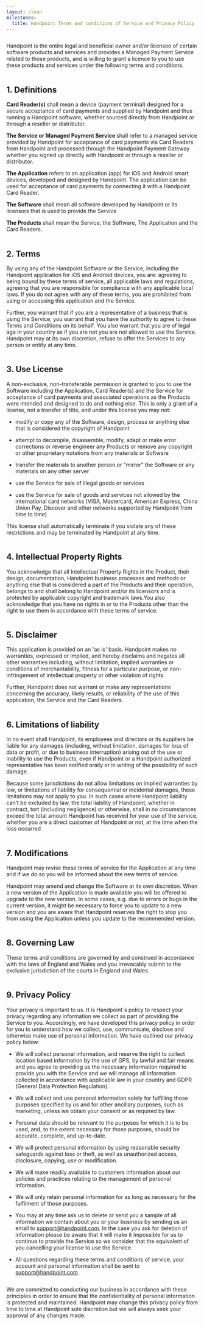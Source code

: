 ```yaml
---
layout: clean
milestones:
  title: Handpoint Terms and conditions of Service and Privacy Policy
--- 
```


<!-- Content for Section 2 - description -->
<div class="ui center aligned stackable grid relaxed-padding">
  <div class="middle aligned twelve wide column">
    <div class="row paragraph">
      <p>
        Handpoint is the entire legal and beneficial owner and/or licensee of
        certain software products and services and provides a Managed Payment
        Service related to those products, and is willing to grant a licence to
        you to use these products and services under the following terms and
        conditions.
      </p>
    </div>
  </div>
</div>
<!-- End Content for Section 2 - terms -->

<!-- Content for Section 3 - Definition2 -->
<div class="ui center aligned stackable grid relaxed-padding">
  <div class="middle aligned twelve wide column">
    <div class="row">
      <h2>1. Definitions</h2>
    </div>
    <div class="row paragraph">
      <p>
        <b>Card Reader(s) </b>shall mean a device (payment terminal) designed for
        a secure acceptance of card payments and supplied by Handpoint and thus
        running a Handpoint software, whether sourced directly from Handpoint or
        through a reseller or distributor.
      </p>
      <p>
        <b>The Service or Managed Payment Service </b>shall refer to a managed
        service provided by Handpoint for acceptance of card payments via Card
        Readers from Handpoint and processed through the Handpoint Payment Gateway
        whether you signed up directly with Handpoint or through a reseller or
        distributor.
      </p>
      <p>
        <b>The Application</b> refers to an application (app) for iOS and Android
        smart devices, developed and designed by Handpoint. The application can
        be used for acceptance of card payments by connecting it with a Handpoint
        Card Reader.
      </p>
      <p>
        <b>The Software</b> shall mean all software developed by Handpoint or its
        licensors that is used to provide the Service
      </p>
      <p>
        <b>The Products</b> shall mean the Service, the Software, The Application
        and the Card Readers.
      </p>
    </div>
  </div>
</div>
<!-- End Content for Section 3 - terms -->

<!-- Content for Section 4 - terms-->
<div class="ui center aligned stackable grid relaxed-padding">
  <div class="middle aligned twelve wide column">
    <div class="row">
      <h2>2. Terms</h2>
    </div>
    <div class="row paragraph">
      <p>
        By using any of the Handpoint Software or the Service, including the
        Handpoint application for iOS and Android devices, you are: agreeing to
        being bound by these terms of service, all applicable laws and
        regulations, agreeing that you are responsible for compliance with any
        applicable local laws. If you do not agree with any of these terms, you
        are prohibited from using or accessing this application and the Service.
      </p>
      <p>
        Further, you warrant that if you are a representative of a business that
        is using the Service, you warrant that you have the authority to agree to
        these Terms and Conditions on its behalf. You also warrant that you are of
        legal age in your country as if you are not you are not allowed to use the
        Service. Handpoint may at its own discretion, refuse to offer the Services
        to any person or entity at any time.
      </p>
    </div>
  </div>
</div>
<!-- End Content for Section 4 - terms -->

<!-- Content for Section 5 - use licence-->
<div class="ui center aligned stackable grid grey-background relaxed-padding">
  <div class="middle aligned twelve wide column">
    <div class="row">
      <h2>3. Use License</h2>
    </div>
    <div class="row paragraph">
      <p>
          A non-exclusive, non-transferable permission is granted to you to use the
          Software including the Application, Card Reader(s) and the Service for
          acceptance of card payments and associated operations as the Products were
          intended and designed to do and nothing else. This is only a grant of a
          license, not a transfer of title, and under this license you may not:
      </p>
      <ul>
        <li>
          <p>
            modify or copy any of the Software, design, process or anything else
            that is considered the copyright of Handpoint
          </p>
        </li>
        <li>
          <p>
            attempt to decompile, disassemble, modify, adapt or make error
            corrections or reverse engineer any Products or remove any copyright
            or other proprietary notations from any materials or Software
          </p>
        </li>
        <li>
          <p>
            transfer the materials to another person or &quot;mirror&quot; the
            Software or any materials on any other server
          </p>
        </li>
        <li>
          <p>use the Service for sale of illegal goods or services</p>
        </li>
        <li>
          <p>
            use the Service for sale of goods and services not allowed by the
            international card networks (VISA, Mastercard, American Express, China
            Union Pay, Discover and other networks supported by Handpoint from
            time to time)
          </p>
        </li>
      </ul>
      <p>
        This license shall automatically terminate if you violate any of these
        restrictions and may be terminated by Handpoint at any time.
      </p>
    </div>
  </div>
</div>
<!-- End Content for Section 5 - use licence-->

<!-- Content for Section 6 - Intellectual Property Rights-->
<div class="ui center aligned stackable grid relaxed-padding">
  <div class="middle aligned twelve wide column">
    <div class="row">
      <h2>4. Intellectual Property Rights</h2>
    </div>
    <div class="row paragraph">
      <p>
        You acknowledge that all Intellectual Property Rights in the Product,
        their design, documentation, Handpoint business processes and methods or
        anything else that is considered a part of the Products and their
        operation, belongs to and shall belong to Handpoint and/or its licensors
        and is protected by applicable copyright and trademark laws.You also
        acknowledge that you have no rights in or to the Products other than the
        right to use them in accordance with these terms of service.
      </p>
    </div>
  </div>
</div>
<!-- End Content for Section 6 - Intellectual Property Rights-->

<!-- Content for Section 7 - disclaimer-->
<div class="ui center aligned stackable grid relaxed-padding">
  <div class="middle aligned twelve wide column">
    <div class="row">
      <h2>5. Disclaimer</h2>
    </div>
    <div class="row paragraph">
      <p>
        This application is provided on an 'as is' basis. Handpoint makes no
        warranties, expressed or implied, and hereby disclaims and negates all
        other warranties including, without limitation, implied warranties or
        conditions of merchantability, fitness for a particular purpose, or
        non-infringement of intellectual property or other violation of rights.
      </p>
      <p>
        Further, Handpoint does not warrant or make any representations concerning
        the accuracy, likely results, or reliability of the use of this
        application, the Service and the Card Readers.
      </p>
    </div>
  </div>
</div>
<!-- End Content for Section 7 - disclaimer-->

<!-- Content for Section 8 - Limitations of liability-->
<div class="ui center aligned stackable grid relaxed-padding">
  <div class="middle aligned twelve wide column">
    <div class="row">
      <h2>6. Limitations of liability</h2>
    </div>
    <div class="row paragraph">
      <p>
        In no event shall Handpoint, its employees and directors or its suppliers
        be liable for any damages (including, without limitation, damages for loss
        of data or profit, or due to business interruption) arising out of the use
        or inability to use the Products, even if Handpoint or a Handpoint
        authorized representative has been notified orally or in writing of the
        possibility of such damage.
      </p>
      <p>
        Because some jurisdictions do not allow limitations on implied warranties
        by law, or limitations of liability for consequential or incidental
        damages, these limitations may not apply to you. In such cases where
        Handpoint liability can’t be excluded by law, the total liability of
        Handpoint, whether in contract, tort (including negligence) or otherwise,
        shall in no circumstances exceed the total amount Handpoint has received
        for your use of the service, whether you are a direct customer of
        Handpoint or not, at the time when the loss occurred
      </p>
    </div>
  </div>
</div>
<!-- End Content for Section 8 - Limitations of liability-->

<!-- Content for Section 9 - Modifications-->
<div class="ui center aligned stackable grid relaxed-padding">
  <div class="middle aligned twelve wide column">
    <div class="row">
      <h2>7. Modifications</h2>
    </div>
    <div class="row paragraph">
      <p>
        Handpoint may revise these terms of service for the Application at any
        time and if we do so you will be informed about the new terms of service.
      </p>
      <p>
        Handpoint may amend and change the Software at its own discretion. When a
        new version of the Application is made available you will be offered to
        upgrade to the new version. In some cases, e.g. due to errors or bugs in
        the current version, it might be necessary to force you to update to a new
        version and you are aware that Handpoint reserves the right to stop you
        from using the Application unless you update to the recommended version.
      </p>
    </div>
  </div>
</div>
<!-- End Content for Section 9 - Modifications-->

<!-- Content for Section 10 - disclaimer-->
<div class="ui center aligned stackable grid relaxed-padding">
  <div class="middle aligned twelve wide column">
    <div class="row">
      <h2>8. Governing Law</h2>
    </div>
    <div class="row paragraph">
      <p>
        These terms and conditions are governed by and construed in accordance
        with the laws of England and Wales and you irrevocably submit to the
        exclusive jurisdiction of the courts in England and Wales.
      </p>
    </div>
  </div>
</div>
<!-- End Content for Section 10 - disclaimer-->


<!-- Content for Section 11 - Privacy Policy-->
<div class="ui center aligned stackable grid relaxed-padding">
  <div class="middle aligned twelve wide column">
    <div class="row">
      <h2>9. Privacy Policy</h2>
    </div>
    <div class="row paragraph">
      <p>
        Your privacy is important to us. It is Handpoint´s policy to respect your
        privacy regarding any information we collect as part of providing the
        Service to you. Accordingly, we have developed this privacy policy in
        order for you to understand how we collect, use, communicate, disclose and
        otherwise make use of personal information. We have outlined our privacy
        policy below.
      </p>
      <ul class="disc">
        <li>
          <p>
            We will collect personal information, and reserve the right to collect
            location based information by the use of GPS, by lawful and fair means
            and you agree to providing us the necessary information required to
            provide you with the Service and we will manage all information
            collected in accordance with applicable law in your country and GDPR
            (General Data Protection Regulation).
          </p>
        </li>
        <li>
          <p>
            We will collect and use personal information solely for fulfilling
            those purposes specified by us and for other ancillary purposes, such
            as marketing, unless we obtain your consent or as required by law.
          </p>
        </li>
        <li>
          <p>
            Personal data should be relevant to the purposes for which it is to be
            used, and, to the extent necessary for those purposes, should be
            accurate, complete, and up-to-date.
          </p>
        </li>
        <li>
          <p>
            We will protect personal information by using reasonable security
            safeguards against loss or theft, as well as unauthorized access,
            disclosure, copying, use or modification.
          </p>
        </li>
        <li>
          <p>
            We will make readily available to customers information about our
            policies and practices relating to the management of personal
            information.
          </p>
        </li>
        <li>
          <p>
            We will only retain personal information for as long as necessary for
            the fulfilment of those purposes.
          </p>
        </li>
        <li>
          <p>
            You may at any time ask us to delete or send you a sample of all
            information we contain about you or your business by sending us an
            email to
            <a href="mailto:support@handpoint.com">support@handpoint.com</a>. In
            the case you ask for deletion of information please be aware that it
            will make it impossible for us to continue to provide the Service so
            we consider that the equivalent of you cancelling your license to use
            the Service.
          </p>
        </li>
        <li>
          <p>
            All questions regarding these terms and conditions of service, your
            account and personal information shall be sent to
            <a href="mailto:support@handpoint.com">support@handpoint.com</a>.
          </p>
        </li>
      </ul>
    </div>
  </div>
</div>
<!-- End Content for Section 11 - Privacy Policy-->

<!-- Content for Section 12 - outro -->
<div class="ui center aligned stackable grid relaxed-padding">
    <div class="middle aligned twelve wide column">
        <div class="row paragraph">
            <p>
                We are committed to conducting our business in accordance with these
                principles in order to ensure that the confidentiality of personal
                information is protected and maintained. Handpoint may change this privacy
                policy from time to time at Handpoint sole discretion but we will always
                seek your approval of any changes made.
            </p>
        </div>
    </div>
</div>
<!-- End Content for Section 12 - outro -->